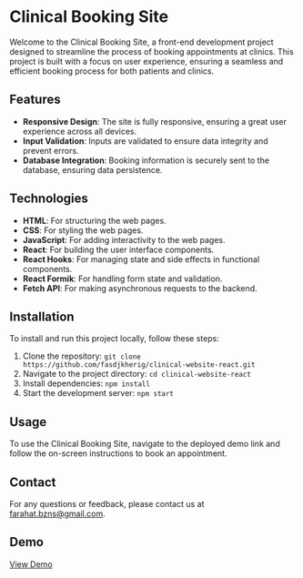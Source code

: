 # Clinical Booking Site

Welcome to the Clinical Booking Site, a front-end development project designed to streamline the process of booking appointments at clinics. This project is built with a focus on user experience, ensuring a seamless and efficient booking process for both patients and clinics.

## Features

- **Responsive Design**: The site is fully responsive, ensuring a great user experience across all devices.
- **Input Validation**: Inputs are validated to ensure data integrity and prevent errors.
- **Database Integration**: Booking information is securely sent to the database, ensuring data persistence.

## Technologies

- **HTML**: For structuring the web pages.
- **CSS**: For styling the web pages.
- **JavaScript**: For adding interactivity to the web pages.
- **React**: For building the user interface components.
- **React Hooks**: For managing state and side effects in functional components.
- **React Formik**: For handling form state and validation.
- **Fetch API**: For making asynchronous requests to the backend.

## Installation

To install and run this project locally, follow these steps:

1. Clone the repository: `git clone https://github.com/fasdjkherig/clinical-website-react.git`
2. Navigate to the project directory: `cd clinical-website-react`
3. Install dependencies: `npm install`
4. Start the development server: `npm start`

## Usage

To use the Clinical Booking Site, navigate to the deployed demo link and follow the on-screen instructions to book an appointment.

## Contact

For any questions or feedback, please contact us at [farahat.bzns@gmail.com](mailto:farahat.bzns@gmail.com).

## Demo

[View Demo](http://clinical-website-react.vercel.app/)
